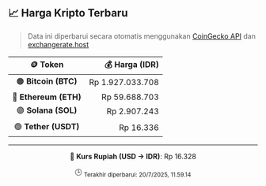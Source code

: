 

<!-- HARGA_KRIPTO -->
## 📈 Harga Kripto Terbaru

> Data ini diperbarui secara otomatis menggunakan [CoinGecko API](https://www.coingecko.com/) dan [exchangerate.host](https://exchangerate.host/)

<div align="center">

| 🪙 Token | 💰 Harga (IDR) |
|:------:|---------------:|
| 🟠 **Bitcoin (BTC)**   | Rp 1.927.033.708 |
| 🔵 **Ethereum (ETH)**  | Rp 59.688.703 |
| 🟣 **Solana (SOL)**    | Rp 2.907.243 |
| 🟢 **Tether (USDT)**   | Rp 16.336 |

---

💱 **Kurs Rupiah (USD → IDR)**: Rp 16.328

🕒 <sub>Terakhir diperbarui: 20/7/2025, 11.59.14</sub>

</div>
<!-- /HARGA_KRIPTO -->